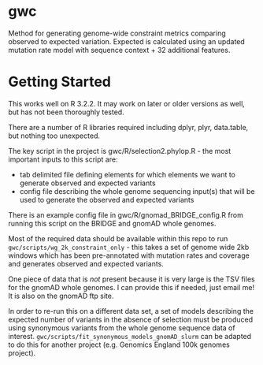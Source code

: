 # gwc
Method for generating genome-wide constraint metrics comparing observed to expected variation. Expected is calculated using an updated mutation rate model with sequence context + 32 additional features.

# Getting Started

This works well on R 3.2.2. It may work on later or older versions as well, but has not been thoroughly tested.

There are a number of R libraries required including dplyr, plyr, data.table, but nothing too unexpected.

The key script in the project is gwc/R/selection2.phylop.R - the most important inputs to this script are:
- tab delimited file defining elements for which elements we want to generate observed and expected variants
- config file describing the whole genome sequencing input(s) that will be used to generate the observed and expected variants

There is an example config file in gwc/R/gnomad_BRIDGE_config.R from running this script on the BRIDGE and gnomAD whole genomes.

Most of the required data should be available within this repo to run ```gwc/scripts/wg_2k_constraint_only``` - this takes a set of genome wide 2kb windows which has been pre-annotated with mutation rates and coverage and generates observed and expected variants.

One piece of data that is _not_ present because it is very large is the TSV files for the gnomAD whole genomes. I can provide this if needed, just email me! It is also on the gnomAD ftp site.

In order to re-run this on a different data set, a set of models describing the expected number of variants in the absence of selection must be produced using synonymous variants from the whole genome sequence data of interest. ```gwc/scripts/fit_synonymous_models_gnomAD_slurm``` can be adapted to do this for another project (e.g. Genomics England 100k genomes project).


